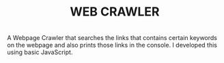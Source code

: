 <h1 align="center">WEB CRAWLER</h1>
<br>
A Webpage Crawler that searches the links that contains certain keywords on the webpage and also prints those links in the console. I developed this using basic JavaScript.
